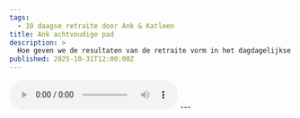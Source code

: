 ```yaml
---
tags:
  - 10 daagse retraite door Ank & Katleen
title: Ank achtvoudige pad
description: >
  Hoe geven we de resultaten van de retraite vorm in het dagdagelijkse leven?
published: 2025-10-31T12:00:00Z
---
```


<audio controls class="w-full">
  <source src="/lezingen/Lezing Ank Achtvoudige Pad Maanhoeve aug 25.m4a" type="audio/mpeg" />
</audio>
---
